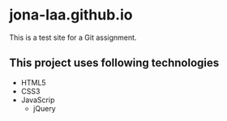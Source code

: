 # jona-laa.github.io
This is a test site for a Git assignment. 

## This project uses following technologies
* HTML5
* CSS3
* JavaScrip
  * jQuery

